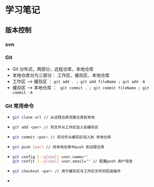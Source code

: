 # 学习笔记  

## 版本控制  

### svn  

### Git  

- Git 分布式，两部分，远程仓库，本地仓库
- 本地仓库分为三部分： 工作区、缓存区、本地仓库
- 工作区 --> 缓存区 ： ```git add . ; git add fileName ; git add -A  ```
- 缓存区 --> 本地仓库 ： ``` git commit . ; git commit fileName ; git commit -A```

### Git 常用命令

+ ~~~bash
  git clone url // 从远程仓库克隆仓库到本地
  ~~~

+ ~~~bash
  git add <par> // 将文件从工作区加入到缓存区
  ~~~

+ ~~~bash
  git commit <par> // 将文件从缓存区加入到 本地仓库
  ~~~

+ ~~~bash
  git push [par] // 将本地仓库中push 到远程仓库
  ~~~

+ ~~~bash
  git config [--global] user.name=""
  git confit [--global] user.email="" // 配置push 用户信息
  ~~~

+ ~~~bash
  git checkout <par> // 用于缓存区与工作区文件的回滚操作
  ~~~

+ 